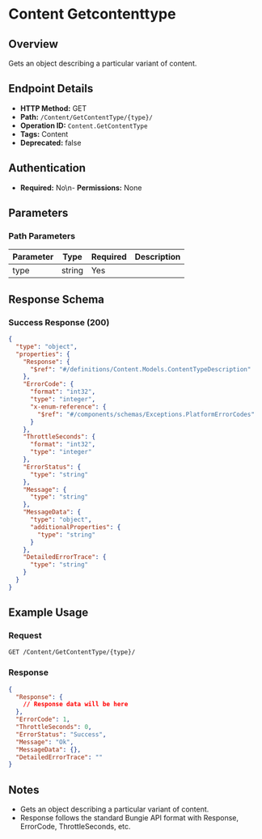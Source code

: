 # Content Getcontenttype

## Overview
Gets an object describing a particular variant of content.

## Endpoint Details
- **HTTP Method:** GET
- **Path:** `/Content/GetContentType/{type}/`
- **Operation ID:** `Content.GetContentType`
- **Tags:** Content
- **Deprecated:** false

## Authentication
- **Required:** No\n- **Permissions:** None

## Parameters

### Path Parameters
| Parameter | Type | Required | Description |
|-----------|------|----------|-------------|
| type | string | Yes |  |


## Response Schema

### Success Response (200)
```json
{
  "type": "object",
  "properties": {
    "Response": {
      "$ref": "#/definitions/Content.Models.ContentTypeDescription"
    },
    "ErrorCode": {
      "format": "int32",
      "type": "integer",
      "x-enum-reference": {
        "$ref": "#/components/schemas/Exceptions.PlatformErrorCodes"
      }
    },
    "ThrottleSeconds": {
      "format": "int32",
      "type": "integer"
    },
    "ErrorStatus": {
      "type": "string"
    },
    "Message": {
      "type": "string"
    },
    "MessageData": {
      "type": "object",
      "additionalProperties": {
        "type": "string"
      }
    },
    "DetailedErrorTrace": {
      "type": "string"
    }
  }
}
```


## Example Usage

### Request
```http
GET /Content/GetContentType/{type}/
```

### Response
```json
{
  "Response": {
    // Response data will be here
  },
  "ErrorCode": 1,
  "ThrottleSeconds": 0,
  "ErrorStatus": "Success",
  "Message": "Ok",
  "MessageData": {},
  "DetailedErrorTrace": ""
}
```

## Notes
- Gets an object describing a particular variant of content.
- Response follows the standard Bungie API format with Response, ErrorCode, ThrottleSeconds, etc.
